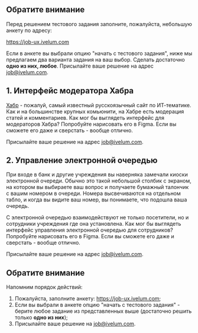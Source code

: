 ## Обратите внимание

Перед решением тестового задания заполните, пожалуйста, небольшую анкету
по адресу: 

https://job-ux.ivelum.com

Если в анкете вы выбрали опцию "начать с тестового задания", ниже мы
предлагаем два варианта задания на ваш выбор. Сделать достаточно **одно из них,
любое**. Присылайте ваше решение на адрес job@ivelum.com.


## 1. Интерфейс модератора Хабра

[Хабр](https://habr.com) - пожалуй, самый известный русскоязычный сайт по
ИТ-тематике. Как и на большинстве крупных комьюнити, на Хабре есть модерация
статей и комментариев. Как мог бы выглядеть интерфейс для модераторов Хабра?
Попробуйте нарисовать его в Figma. Если вы сможете его даже и сверстать -
вообще отлично.

Присылайте ваше решение на адрес job@ivelum.com.


## 2. Управление электронной очередью

При входе в банк и другие учреждения вы наверняка замечали киоски электронной
очереди. Обычно это такой небольшой столбик с экраном, на котором вы выбираете
ваш вопрос и получаете бумажный талончик с вашим номером в очереди. Номера
высвечиваются на отдельном табло, и когда вы видите ваш номер, вы понимаете,
что подошла ваша очередь.

С электронной очередью взаимодействуют не только посетители, но и сотрудники
учреждения где она установлена. Как мог бы выглядеть интерфейс управления
электронной очередью для сотрудников? Попробуйте нарисовать его в Figma. Если
вы сможете его даже и сверстать - вообще отлично.

Присылайте ваше решение на адрес job@ivelum.com. 

## Обратите внимание

Напомним порядок действий:

1. Пожалуйста, заполните анкету: https://job-ux.ivelum.com;
2. Если вы выбрали в анкете опцию "начать с тестового задания" - берите
   любое задание из представленных выше (достаточно решить только **одно из
   них**);
3. Присылайте ваше решение на job@ivelum.com.
